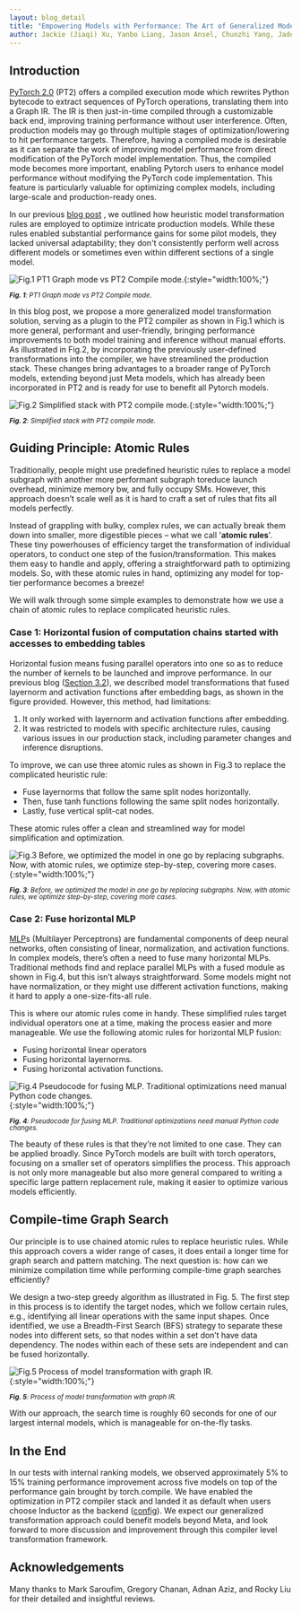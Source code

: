 ```yaml
---
layout: blog_detail
title: "Empowering Models with Performance: The Art of Generalized Model Transformation Approach"
author: Jackie (Jiaqi) Xu, Yanbo Liang, Jason Ansel, Chunzhi Yang, Jade Nie, Yuzhen Huang, CK Luk, Xiaodong Wang, Lu Fang, Menglu Yu, Jinwon Lee, Daohang Shi, Flavio Sales Truzzi
---
```


## Introduction

[PyTorch 2.0](https://pytorch.org/get-started/pytorch-2.0/) (PT2) offers a compiled execution mode which rewrites Python bytecode to extract sequences of PyTorch operations, translating them into a Graph IR. The IR is then just-in-time compiled through a customizable back end, improving training performance without user interference. Often, production models may go through multiple stages of optimization/lowering to hit performance targets. Therefore, having a compiled mode is desirable as it can separate the work of improving model performance from direct modification of the PyTorch model implementation. Thus, the compiled mode becomes more important, enabling Pytorch users to enhance model performance without modifying the PyTorch code implementation. This feature is particularly valuable for optimizing complex models, including large-scale and production-ready ones.

In our previous [blog post](https://pytorch.org/blog/optimizing-production-pytorch-performance-with-graph-transformations/) , we outlined how heuristic model transformation rules are employed to optimize intricate production models. While these rules enabled substantial performance gains for some pilot models, they lacked universal adaptability; they don't consistently perform well across different models or sometimes even within different sections of a single model. 


![Fig.1 PT1 Graph mode vs PT2 Compile mode.](/assets/images/empowering-models-performance/fig1.jpg){:style="width:100%;"}

<p style="line-height: 1.05"><small><em><strong>Fig. 1</strong>: PT1 Graph mode vs PT2 Compile mode.</em></small></p>

In this blog post, we propose a more generalized model transformation solution, serving as a plugin to the PT2 compiler as shown in Fig.1 which is more general, performant and user-friendly, bringing performance improvements to both model training and inference without manual efforts. As illustrated in Fig.2, by incorporating the previously user-defined transformations into the compiler, we have streamlined the production stack. These changes bring advantages to a broader range of PyTorch models, extending beyond just Meta models,  which has already been incorporated in PT2 and is ready for use to benefit all Pytorch models.


![Fig.2 Simplified stack with PT2 compile mode.](/assets/images/empowering-models-performance/fig2.jpg){:style="width:100%;"}

<p style="line-height: 1.05"><small><em><strong>Fig. 2</strong>: Simplified stack with PT2 compile mode.</em></small></p>


## Guiding Principle: Atomic Rules

Traditionally, people might use predefined heuristic rules to replace a model subgraph with another more performant subgraph toreduce launch overhead, minimize memory bw, and fully occupy SMs. However, this approach doesn’t scale well as it is hard to craft a set of rules that fits all models perfectly. 

Instead of grappling with bulky, complex rules, we can actually break them down into smaller, more digestible pieces – what we call '**atomic rules**'. These tiny powerhouses of efficiency target the transformation of individual operators, to conduct one step of the fusion/transformation. This makes them easy to handle and apply, offering a straightforward path to optimizing models. So, with these atomic rules in hand, optimizing any model for top-tier performance becomes a breeze! 

We will walk through some simple examples to demonstrate how we use a chain of atomic rules to replace complicated heuristic rules.


### Case 1: Horizontal fusion of computation chains started with accesses to embedding tables

Horizontal fusion means fusing parallel operators into one so as to reduce the number of kernels to be launched and improve performance. In our previous blog ([Section 3.2](https://pytorch.org/blog/optimizing-production-pytorch-performance-with-graph-transformations/#32-horizontal-fusion-of-computation-chains-started-with-accesses-to-embedding-tables)), we described model transformations that fused layernorm and activation functions after embedding bags, as shown in the figure provided. However, this method, had limitations:



1. It only worked with layernorm and activation functions after embedding.
2. It was restricted to models with specific architecture rules, causing various issues in our production stack, including parameter changes and inference disruptions.

To improve, we can use three atomic rules as shown in Fig.3 to replace the complicated heuristic rule:



* Fuse layernorms that follow the same split nodes horizontally.
* Then, fuse tanh functions following the same split nodes horizontally.
* Lastly, fuse vertical split-cat nodes.

These atomic rules offer a clean and streamlined way for model simplification and optimization. 

![Fig.3 Before, we optimized the model in one go by replacing subgraphs. Now, with atomic rules, we optimize step-by-step, covering more cases.](/assets/images/empowering-models-performance/fig3.jpg){:style="width:100%;"}

<p style="line-height: 1.05"><small><em><strong>Fig. 3</strong>: Before, we optimized the model in one go by replacing subgraphs. Now, with atomic rules, we optimize step-by-step, covering more cases.</em></small></p>



### Case 2: Fuse horizontal MLP

[MLP](https://en.wikipedia.org/wiki/Multilayer_perceptron)s (Multilayer Perceptrons) are fundamental components of deep neural networks, often consisting of linear, normalization, and activation functions. In complex models, there’s often a need to fuse many horizontal MLPs. Traditional methods find and replace parallel MLPs with a fused module as shown in Fig.4,  but this isn’t always straightforward. Some models might not have normalization, or they might use different activation functions, making it hard to apply a one-size-fits-all rule.

This is where our atomic rules come in handy. These simplified rules target individual operators one at a time, making the process easier and more manageable. We use the following atomic rules for horizontal MLP fusion:



* Fusing horizontal linear operators
* Fusing horizontal layernorms.
* Fusing horizontal activation functions.


![Fig.4 Pseudocode for fusing MLP. Traditional optimizations need manual Python code changes.](/assets/images/empowering-models-performance/fig4.jpg){:style="width:100%;"}

<p style="line-height: 1.05"><small><em><strong>Fig. 4</strong>: Pseudocode for fusing MLP. Traditional optimizations need manual Python code changes.</em></small></p>

The beauty of these rules is that they’re not limited to one case. They can be applied broadly. Since PyTorch models are built with torch operators, focusing on a smaller set of operators simplifies the process. This approach is not only more manageable but also more general compared to writing a specific large pattern replacement rule, making it easier to optimize various models efficiently.


## Compile-time Graph Search

Our principle is to use chained atomic rules to replace heuristic rules. While this approach covers a wider range of cases, it does entail a longer time for graph search and pattern matching. The next question is: how can we minimize compilation time while performing compile-time graph searches efficiently? 

We design a two-step greedy algorithm as illustrated in Fig. 5. The first step in this process is to identify the target nodes, which we follow certain rules, e.g., identifying all linear operations with the same input shapes. Once identified, we use a Breadth-First Search (BFS) strategy to separate these nodes into different sets, so that nodes within a set don’t have data dependency. The nodes within each of these sets are independent and can be fused horizontally. 


![Fig.5 Process of model transformation with graph IR.](/assets/images/empowering-models-performance/fig5.jpg){:style="width:100%;"}

<p style="line-height: 1.05"><small><em><strong>Fig. 5</strong>: Process of model transformation with graph IR.</em></small></p>


With our approach, the search time is roughly 60 seconds for one of our largest internal models, which is manageable for on-the-fly tasks.


## In the End

In our tests with internal ranking models, we observed approximately 5% to 15% training performance improvement across five models on top of the performance gain brought by torch.compile. We have enabled the optimization in PT2 compiler stack and landed it as default when users choose Inductor as the backend ([config](https://github.com/pytorch/pytorch/blob/53acdb66f7ed31919cf69cf62e6ee0f13287be7e/torch/_inductor/config.py#L90)). We expect our generalized transformation approach could benefit models beyond Meta, and look forward to more discussion and improvement through this compiler level transformation framework. 


## Acknowledgements

Many thanks to  Mark Saroufim, Gregory Chanan, Adnan Aziz, and Rocky Liu for their detailed and insightful reviews.
